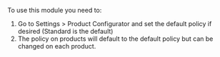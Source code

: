To use this module you need to:

1.  Go to Settings \> Product Configurator and set the default policy if
    desired (Standard is the default)
2.  The policy on products will default to the default policy but can be
    changed on each product.
